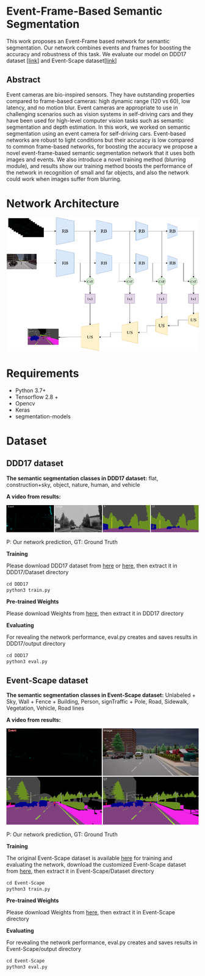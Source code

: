 # Event-Frame-Based Semantic Segmentation

This work proposes an Event-Frame based network for semantic segmentation. Our network combines events and frames for boosting the accuracy and robustness of this task. We evaluate our model on DDD17 dataset [[link](https://github.com/Shathe/Ev-SegNet#readme)] and Event-Scape dataset[[link](https://rpg.ifi.uzh.ch/RAMNet.html)] 

## Abstract 
Event cameras are bio-inspired sensors. They have outstanding properties compared to frame-based cameras: high dynamic range (120 vs 60), low latency, and no motion blur. Event cameras are appropriate to use in challenging scenarios such as vision systems in self-driving cars and they have been used for high-level computer vision tasks such as semantic segmentation and depth estimation. In this work, we worked on semantic segmentation using an event camera for self-driving cars. Event-based networks are robust to light conditions but their accuracy is low compared to common frame-based networks, for boosting the accuracy we propose a novel event-frame-based semantic segmentation network that it uses both images and events. We also introduce a novel training method (blurring module), and results show our training method boosts the performance of the network in recognition of small and far objects, and also the network could work when images suffer from blurring.

# Network Architecture

<img src="pic/EFM.png" width="550" height="350">

# Requirements
* Python 3.7+
* Tensorflow 2.8 + 
* Opencv
* Keras
* segmentation-models


# Dataset

## DDD17 dataset

**The semantic segmentation classes in DDD17 dataset:** flat, construction+sky, object,  nature,  human, and vehicle

**A video from results:**

[![Watch the video](pic/rec1487417411_export_3798.png)](https://youtu.be/o8nz3FxwzZg)

P: Our network prediction, GT: Ground Truth

**Training**

Please download DDD17 dataset from [here](https://github.com/Shathe/Ev-SegNet) or [here](https://drive.google.com/file/d/1XEUfhho-2g8NH3AYT49zBhDjybHOWAkF/view?usp=sharing), then extract it in DDD17/Dataset directory
```
cd DDD17
python3 train.py
```

**Pre-trained Weights**

Please download Weights from [here](https://drive.google.com/file/d/1R5rA_I4qJEtYdceoXNtHLxYVburyJequ/view?usp=sharing), then extract it in DDD17 directory

**Evaluating**

For revealing the network performance, eval.py creates and saves results in DDD17/output directory
```
cd DDD17
python3 eval.py
```




## Event-Scape dataset

**The semantic segmentation classes in Event-Scape dataset:** ‫‪Unlabeled‬‬‫‪ +‬‬ ‫‪Sky,‬‬ ‫‪Wall‬‬‫‪ +‬‬ ‫‪Fence‬‬ ‫‪+‬‬ ‫‪Building‬‬, Person‬‬, sign‬‬‫‪Traffic‬‬ ‫‪+‬‬ ‫‪Pole‬‬, ‫‪Road‬‬, ‫‪Sidewalk‬‬, Vegetation‬‬, Vehicle‬‬, Road lines

**A video from results:**

[![Watch the video](pic/05_001_0001_image.png)](https://youtu.be/K6tkeT32Yi8)

P: Our network prediction, GT: Ground Truth

**Training**

The original Event-Scape dataset is available [here](https://github.com/Shathe/Ev-SegNet) for training and evaluating the network, download the customized Event-Scape dataset from [here](https://drive.google.com/file/d/1XEUfhho-2g8NH3AYT49zBhDjybHOWAkF/view?usp=sharing), then extract it in Event-Scape/Dataset directory
```
cd Event-Scape
python3 train.py
```

**Pre-trained Weights**

Please download Weights from [here](https://drive.google.com/file/d/1-6aRcp5pL3yOHGxm7OCiJWBE3Z9vLbnu/view?usp=sharing), then extract it in Event-Scape directory

**Evaluating**

For revealing the network performance, eval.py creates and saves results in Event-Scape/output directory
```
cd Event-Scape
python3 eval.py
```





